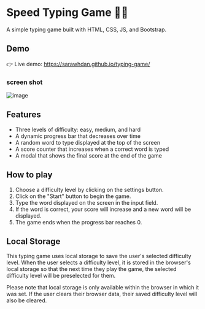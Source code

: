 
# Speed Typing Game 🚀📝

A simple typing game built with HTML, CSS, JS, and Bootstrap.

## Demo

👉 Live demo: https://sarawhdan.github.io/typing-game/

### screen shot

![image](https://user-images.githubusercontent.com/109487290/221985236-a9e2d6e8-721f-4196-9307-bcce42049fae.png)




## Features

- Three levels of difficulty: easy, medium, and hard
- A dynamic progress bar that decreases over time
- A random word to type displayed at the top of the screen
- A score counter that increases when a correct word is typed
- A modal that shows the final score at the end of the game

## How to play

1. Choose a difficulty level by clicking on the settings button.
2. Click on the "Start" button to begin the game.
3. Type the word displayed on the screen in the input field.
4. If the word is correct, your score will increase and a new word will be displayed.
5. The game ends when the progress bar reaches 0.

## Local Storage
This typing game uses  local storage to save the user's selected difficulty level. When the user selects a difficulty level, it is stored in the browser's local storage so that the next time they play the game, the selected difficulty level will be preselected for them.

Please note that local storage is only available within the browser in which it was set. If the user clears their browser data, their saved difficulty level will also be cleared.


